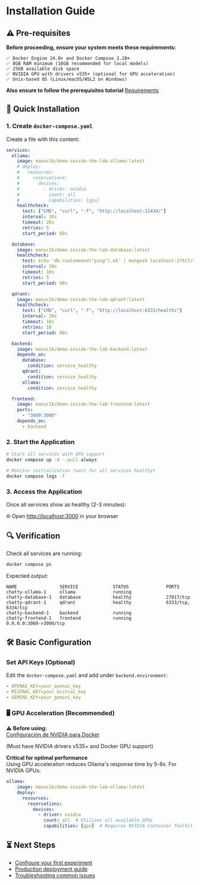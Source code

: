 # Installation Guide

## ⚠️ Pre-requisites

**Before proceeding, ensure your system meets these requirements:** 

```plaintext
✅ Docker Engine 24.0+ and Docker Compose 2.20+
✅ 8GB RAM minimum (16GB recommended for local models)
✅ 25GB available disk space
✅ NVIDIA GPU with drivers v535+ (optional for GPU acceleration)
✅ Unix-based OS (Linux/macOS/WSL2 on Windows)
```
**Also ensure to follow the prerequisites tutorial** [Requirements](requirements.md)

## 🚀 Quick Installation

### 1. Create `docker-compose.yaml`

Create a file with this content:

```yaml
services:
  ollama:
    image: manuc1k/demo-inside-the-lab-ollama:latest
    # deploy:
    #   resources:
    #     reservations:
    #       devices:
    #         - driver: nvidia
    #           count: all
    #           capabilities: [gpu]
    healthcheck:
      test: ["CMD", "curl", "-f", "http://localhost:11434/"]
      interval: 30s
      timeout: 20s
      retries: 5
      start_period: 60s

  database:
    image: manuc1k/demo-inside-the-lab-database:latest
    healthcheck:
      test: echo 'db.runCommand("ping").ok' | mongosh localhost:27017/test --quiet
      interval: 20s
      timeout: 10s
      retries: 5
      start_period: 60s

  qdrant:
    image: manuc1k/demo-inside-the-lab-qdrant:latest
    healthcheck:
      test: ["CMD", "curl", "-f", "http://localhost:6333/healthz"]
      interval: 30s
      timeout: 10s
      retries: 10
      start_period: 60s

  backend:
    image: manuc1k/demo-inside-the-lab-backend:latest
    depends_on:
      database:
        condition: service_healthy
      qdrant:
        condition: service_healthy
      ollama:
        condition: service_healthy

  frontend:
    image: manuc1k/demo-inside-the-lab-frontend:latest
    ports:
      - "3000:3000"
    depends_on:
      - backend
```

### 2. Start the Application

```bash
# Start all services with GPU support
docker compose up -d --pull always

# Monitor initialization (wait for all services healthy)
docker compose logs -f
```

### 3. Access the Application

Once all services show as healthy (2-3 minutes):

🌐 Open [http://localhost:3000](http://localhost:3000) in your browser

## 🔍 Verification

Check all services are running:

```bash
docker compose ps
```

Expected output:

```plaintext
NAME                SERVICE             STATUS              PORTS
chatty-ollama-1     ollama              running             
chatty-database-1   database            healthy             27017/tcp
chatty-qdrant-1     qdrant              healthy             6333/tcp, 6334/tcp
chatty-backend-1    backend             running             
chatty-frontend-1   frontend            running             0.0.0.0:3000->3000/tcp
```

## 🛠️ Basic Configuration

### Set API Keys (Optional)
Edit the `docker-compose.yaml` and add under `backend.environment`:

```yaml
- OPENAI_KEY=your_openai_key
- MISTRAL_KEY=your_mistral_key
- GEMINI_KEY=your_gemini_key
```

### 🖥️ GPU Acceleration (Recommended)
⚠️ **Before using:**  
[Configuración de NVIDIA para Docker](requirements.md#🖥️-Configuración-de-NVIDIA-para-Docker)

(Must have NVIDIA drivers v535+ and Docker GPU support)

**Critical for optimal performance**  
Using GPU acceleration reduces Ollama's response time by 5-8x. For NVIDIA GPUs:

```yaml
ollama:
    image: manuc1k/demo-inside-the-lab-ollama:latest
    deploy:
      resources:
        reservations:
          devices:
            - driver: nvidia
              count: all  # Utilizes all available GPUs
              capabilities: [gpu]  # Requires NVIDIA Container Toolkit
```





## ⏳ Next Steps

- [Configure your first experiment](usage.md)
- [Production deployment guide](deployment.md)
- [Troubleshooting common issues](troubleshooting.md)
